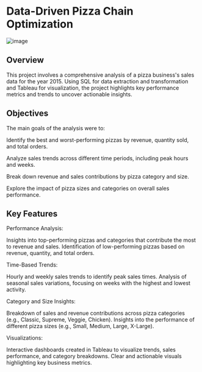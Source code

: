 # Data-Driven Pizza Chain Optimization

![image](https://github.com/user-attachments/assets/db86159d-c67b-4f10-8565-bc2b0df90628)


## Overview
This project involves a comprehensive analysis of a pizza business's sales data for the year 2015. Using SQL for data extraction and transformation and Tableau for visualization, the project highlights key performance metrics and trends to uncover actionable insights.

## Objectives
The main goals of the analysis were to:

Identify the best and worst-performing pizzas by revenue, quantity sold, and total orders.

Analyze sales trends across different time periods, including peak hours and weeks.

Break down revenue and sales contributions by pizza category and size.

Explore the impact of pizza sizes and categories on overall sales performance.

## Key Features

Performance Analysis:

Insights into top-performing pizzas and categories that contribute the most to revenue and sales.
Identification of low-performing pizzas based on revenue, quantity, and total orders.

Time-Based Trends:

Hourly and weekly sales trends to identify peak sales times.
Analysis of seasonal sales variations, focusing on weeks with the highest and lowest activity.

Category and Size Insights:

Breakdown of sales and revenue contributions across pizza categories (e.g., Classic, Supreme, Veggie, Chicken).
Insights into the performance of different pizza sizes (e.g., Small, Medium, Large, X-Large).

Visualizations:

Interactive dashboards created in Tableau to visualize trends, sales performance, and category breakdowns.
Clear and actionable visuals highlighting key business metrics.
